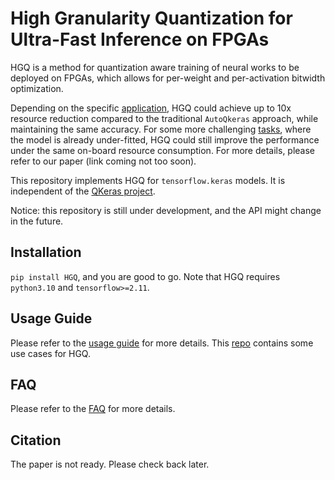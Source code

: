 # High Granularity Quantization for Ultra-Fast Inference on FPGAs

HGQ is a method for quantization aware training of neural works to be deployed on FPGAs, which allows for per-weight and per-activation bitwidth optimization.

Depending on the specific [application](https://arxiv.org/abs/2006.10159), HGQ could achieve up to 10x resource reduction compared to the traditional `AutoQkeras` approach, while maintaining the same accuracy. For some more challenging [tasks](https://arxiv.org/abs/2202.04976), where the model is already under-fitted, HGQ could still improve the performance under the same on-board resource consumption. For more details, please refer to our paper (link coming not too soon).

This repository implements HGQ for `tensorflow.keras` models. It is independent of the [QKeras project](https://github.com/google/qkeras).

Notice: this repository is still under development, and the API might change in the future.

## Installation

`pip install HGQ`, and you are good to go. Note that HGQ requires `python3.10` and `tensorflow>=2.11`.

## Usage Guide

Please refer to the [usage guide](./usage_guide.md) for more details.
This [repo](https://github.com/calad0i/HGQ-demos) contains some use cases for HGQ.

## FAQ

Please refer to the [FAQ](./faq.md) for more details.

## Citation

The paper is not ready. Please check back later.
